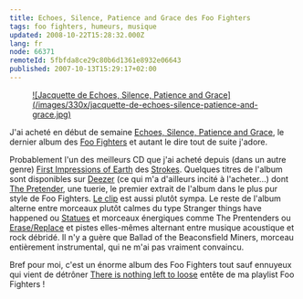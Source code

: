 ```yaml
---
title: Echoes, Silence, Patience and Grace des Foo Fighters
tags: foo fighters, humeurs, musique
updated: 2008-10-22T15:28:32.000Z
lang: fr
node: 66371
remoteId: 5fbfda8ce29c80b6d1361e8932e06643
published: 2007-10-13T15:29:17+02:00
---
```

<figure class="object-left"><a href="/images/jacquette-de-echoes-silence-patience-and-grace.jpg">![Jacquette de Echoes, Silence, Patience and Grace](/images/330x/jacquette-de-echoes-silence-patience-and-grace.jpg)
</a></figure>


J'ai acheté en début de semaine [Echoes, Silence, Patience and Grace](http://fr.wikipedia.org/wiki/Echoes,_Silence,_Patience_and_Grace), le dernier album des [Foo Fighters](http://foofighters.com/) et autant le dire tout de suite j'adore.


Probablement l'un des meilleurs CD que j'ai acheté depuis (dans un autre genre) [First Impressions of Earth](http://fr.wikipedia.org/wiki/First_Impressions_of_Earth) des [Strokes](http://www.thestrokes.com/). Quelques titres de l'album sont disponibles sur [Deezer](http://www.deezer.com) (ce qui m'a d'ailleurs incité à l'acheter...) dont [The Pretender](http://www.deezer.com/?urlIdSong=162562), une tuerie, le premier extrait de l'album dans le plus pur style de Foo Fighters. [Le clip](#clip_the_pretenders) est aussi plutôt sympa. Le reste de l'album alterne entre morceaux plutôt calmes du type Stranger things have happened ou [Statues](http://www.deezer.com/?urlIdSong=181675) et morceaux énergiques comme The Prentenders ou [Erase/Replace](http://www.deezer.com/?urlIdSong=181713) et pistes elles-mêmes alternant entre musique acoustique et rock débridé. Il n'y a guère que Ballad of the Beaconsfield Miners, morceau entièrement instrumental, qui ne m'ai pas vraiment convaincu.


Bref pour moi, c'est un énorme album des Foo Fighters tout sauf ennuyeux qui vient de détrôner [There is nothing left to loose](http://fr.wikipedia.org/wiki/There_Is_Nothing_Left_to_Lose) entête de ma playlist Foo Fighters !


<a name="clip_the_pretenders" id="clip_the_pretenders"></a>

